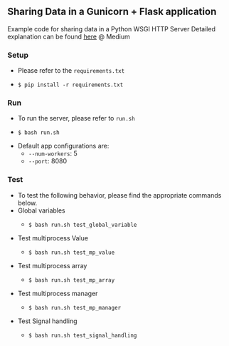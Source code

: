 ## Sharing Data in a Gunicorn + Flask application 
Example code for sharing data in a Python WSGI HTTP Server
Detailed explanation can be found [here](https://medium.com/@jgleeee/sharing-data-across-workers-in-a-gunicorn-flask-application-2ad698591875) @ Medium


### Setup
- Please refer to the `requirements.txt`
- ```
  $ pip install -r requirements.txt
  ```


### Run
- To run the server, please refer to `run.sh`
- ```
  $ bash run.sh
  ```
- Default app configurations are:
  - `--num-workers`: 5
  - `--port`: 8080


### Test
- To test the following behavior, please find the appropriate commands below.
- Global variables
  - ```
    $ bash run.sh test_global_variable
    ```
- Test multiprocess Value
  - ```
    $ bash run.sh test_mp_value 
    ```
- Test multiprocess array
  - ```
    $ bash run.sh test_mp_array 
    ```
- Test multiprocess manager
  - ```
    $ bash run.sh test_mp_manager 
    ```
- Test Signal handling
  - ```
    $ bash run.sh test_signal_handling 
    ```
